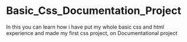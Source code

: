 # Basic_Css_Documentation_Project
In this you can learn how i have put my whole basic css and html experience and made my first css project, on Documentational project
